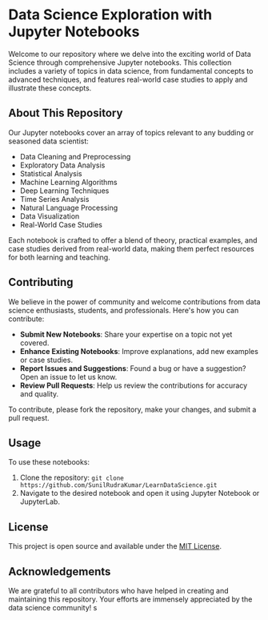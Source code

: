 # Data Science Exploration with Jupyter Notebooks

Welcome to our repository where we delve into the exciting world of Data Science through comprehensive Jupyter notebooks. This collection includes a variety of topics in data science, from fundamental concepts to advanced techniques, and features real-world case studies to apply and illustrate these concepts.

## About This Repository

Our Jupyter notebooks cover an array of topics relevant to any budding or seasoned data scientist:
- Data Cleaning and Preprocessing
- Exploratory Data Analysis
- Statistical Analysis
- Machine Learning Algorithms
- Deep Learning Techniques
- Time Series Analysis
- Natural Language Processing
- Data Visualization
- Real-World Case Studies

Each notebook is crafted to offer a blend of theory, practical examples, and case studies derived from real-world data, making them perfect resources for both learning and teaching.

## Contributing

We believe in the power of community and welcome contributions from data science enthusiasts, students, and professionals. Here's how you can contribute:
- **Submit New Notebooks**: Share your expertise on a topic not yet covered.
- **Enhance Existing Notebooks**: Improve explanations, add new examples or case studies.
- **Report Issues and Suggestions**: Found a bug or have a suggestion? Open an issue to let us know.
- **Review Pull Requests**: Help us review the contributions for accuracy and quality.

To contribute, please fork the repository, make your changes, and submit a pull request.

## Usage

To use these notebooks:
1. Clone the repository: `git clone https://github.com/SunilRudraKumar/LearnDataScience.git`
2. Navigate to the desired notebook and open it using Jupyter Notebook or JupyterLab.


## License

This project is open source and available under the [MIT License](LICENSE).

## Acknowledgements

We are grateful to all contributors who have helped in creating and maintaining this repository. Your efforts are immensely appreciated by the data science community!
s